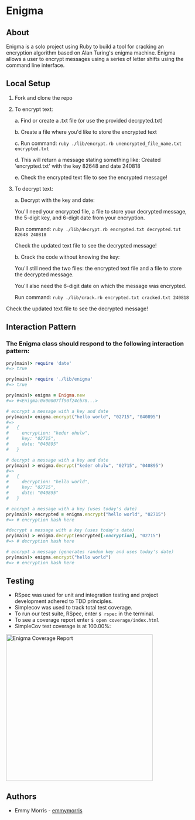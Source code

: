 # Enigma

## About
Enigma is a solo project using Ruby to build a tool for cracking an encryption algorithm based on Alan Turing's enigma machine. Enigma allows a user to encrypt messages using a series of letter shifts using the command line interface.

## Local Setup

1. Fork and clone the repo

2. To encrypt text:

    a. Find or create a .txt file (or use the provided decrpyted.txt)

    b. Create a file where you'd like to store the encrypted text

    c. Run command: `ruby ./lib/encrypt.rb unencrypted_file_name.txt encrypted.txt`

    d. This will return a message stating something like: Created 'encrypted.txt' with the key 82648 and date 240818

    e. Check the encrypted text file to see the encrypted message!

3. To decrypt text:

    a. Decrypt with the key and date:

    You'll need your encrypted file, a file to store your decrypted message, the 5-digit key, and 6-digit date from your encryption.

    Run command: `ruby ./lib/decrypt.rb encrypted.txt decrypted.txt 82648 240818`

    Check the updated text file to see the decrypted message!

    b. Crack the code without knowing the key:

    You'll still need the two files: the encrypted text file and a file to store the decrypted message.

    You'll also need the 6-digit date on which the message was encrypted.

    Run command: `ruby ./lib/crack.rb encrypted.txt cracked.txt 240818`

Check the updated text file to see the decrypted message!

## Interaction Pattern

### The Enigma class should respond to the following interaction pattern:
``` ruby
pry(main)> require 'date'
#=> true

pry(main)> require './lib/enigma'
#=> true

pry(main)> enigma = Enigma.new
#=> #<Enigma:0x00007ff90f24cb78...>

# encrypt a message with a key and date
pry(main)> enigma.encrypt("hello world", "02715", "040895")
#=>
#   {
#     encryption: "keder ohulw",
#     key: "02715",
#     date: "040895"
#   }

# decrypt a message with a key and date
pry(main) > enigma.decrypt("keder ohulw", "02715", "040895")
#=>
#   {
#     decryption: "hello world",
#     key: "02715",
#     date: "040895"
#   }

# encrypt a message with a key (uses today's date)
pry(main)> encrypted = enigma.encrypt("hello world", "02715")
#=> # encryption hash here

#decrypt a message with a key (uses today's date)
pry(main) > enigma.decrypt(encrypted[:encryption], "02715")
#=> # decryption hash here

# encrypt a message (generates random key and uses today's date)
pry(main)> enigma.encrypt("hello world")
#=> # encryption hash here
```

## Testing 
* RSpec was used for unit and integration testing and project development adhered to TDD principles.
* Simplecov was used to track total test coverage.
* To run our test suite, RSpec, enter `$ rspec` in the terminal.
* To see a coverage report enter `$ open coverage/index.html`
* SimpleCov test coverage is at 100.00%:

<img width="400" alt="Enigma Coverage Report" src="https://user-images.githubusercontent.com/77904287/130531938-1a618613-e824-4e2c-ba8a-c5eb228fb373.png">


## Authors

- Emmy Morris - [emmymorris](https://github.com/EmmyMorris)

